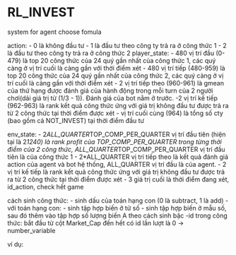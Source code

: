 # RL_INVEST
 system for agent choose fomula

action: - 0 là không đầu tư
        - 1 là đầu tư theo công ty trả ra ở công thức 1
        - 2 là đầu tư theo công ty trả ra ở công thức 2
player_state:
        - 480 vị trí đầu (0-479) là top 20 công thức của 24 quý gần nhất của công thức 1, các quý càng ở vị trí cuối là càng gần với thời điểm xét
        - 480 vị trí tiếp (480-959) là top 20 công thức của 24 quý gần nhất của công thức 2, các quý càng ở vị trí cuối là càng gần với thời điểm xét
        - 2 vị trí tiếp theo (960-961) là gmean của thứ hạng được đánh giá của hành động trong mỗi turn của 2 người chơi(dải giá trị từ (1/3 - 1)). Đánh giá của bot nằm ở trước.
        -2 vị trí kế tiếp (962-963) là rank kết quả công thức ứng với giá trị không đầu tư được trả ra từ 2 công thức tại thời điểm được xét
        - vị trí cuối cùng (964) là tổng số cty (bao gồm cả NOT_INVEST) tại thời điểm đầu tư

env_state:
        - 2*ALL_QUARTER*TOP_COMP_PER_QUARTER vị trí đầu tiên (hiện tại là 2*1240) là rank profit của TOP_COMP_PER_QUARTER trong từng thời điểm của 2 công thức, ALL_QUARTER*TOP_COMP_PER_QUARTER vị trí đầu tiên là của công thức 1
        - 2*ALL_QUARTER vị trí tiếp theo là kết quả đánh giá action của agent và bot hệ thống, ALL_QUARTER vị trí đầu là của agent.
        - 2 vị trí kế tiếp là rank kết quả công thức ứng với giá trị không đầu tư được trả ra từ 2 công thức tại thời điểm được xét
        - 3 giá trị cuối là thời điểm đang xét, id_action, check hết game

cách sinh công thức:
        - sinh dấu của toán hạng con (0 là subtract, 1 là add)
        - với toán hạng con: 
                - sinh tập hợp biến ở tử số
                - sinh tập hợp biến ở mẫu số, sau đó thêm vào tập hợp số lượng biến A theo cách sinh bậc
        -id trong công thức:
        bắt đầu từ cột Market_Cap đến hết có id lần lượt là 0 -> number_variable 

ví dụ:  


